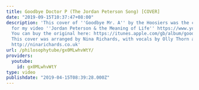 ```yaml
---
title: Goodbye Doctor P (The Jordan Peterson Song) [COVER]
date: "2019-09-15T10:37:47+08:00"
description: 'This cover of ''Goodbye Mr. A'' by the Hoosiers was the credits music
  for my video ''Jordan Peterson & the Meaning of Life'' https://www.youtube.com/watch?v=SEMB1Ky2n1E
  You can buy the original here: https://itunes.apple.com/gb/album/goodbye-mr-a-single/265083481
  This cover was arranged by Nina Richards, with vocals by Olly Thorn and Nina Richards
  http://ninarichards.co.uk'
url: /philosophytube/gx0MLwhvWtY/
providers:
  youtube:
    id: gx0MLwhvWtY
type: video
publishdate: "2019-04-15T08:39:28.000Z"
---
```


